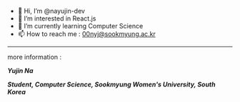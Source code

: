 - 👋 Hi, I’m @nayujin-dev
- 👀 I’m interested in React.js
- 🌱 I’m currently learning Computer Science
- 📫 How to reach me : 00nyj@sookmyung.ac.kr

---
more information :


***Yujin Na***

***Student, Computer Science, Sookmyung Women's University, South Korea***


<!---
nayujin-dev/nayujin-dev is a ✨ special ✨ repository because its `README.md` (this file) appears on your GitHub profile.
You can click the Preview link to take a look at your changes.
--->

